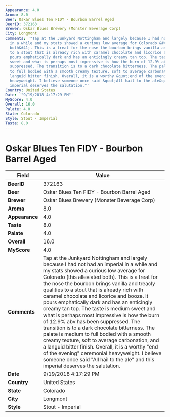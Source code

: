 ```yaml
---
Appearance: 4.0
Aroma: 8.0
Beer: Oskar Blues Ten FIDY - Bourbon Barrel Aged
BeerID: 372163
Brewer: Oskar Blues Brewery (Monster Beverage Corp)
City: Longmont
Comments: '"Tap at the Junkyard Nottingham and largely because I had not had an imperial
  in a while and my stats showed a curious low average for Colorado &#40;this alleviated
  both&#41;. This is a treat for the nose the bourbon brings vanilla and treacly qualities
  to a stout that is already rich with caramel chocolate and licorice and booze. It
  pours emphatically dark and has an enticingly creamy tan top. The taste is medium
  sweet and what is perhaps most impressive is how the burn of 12.9% abv has been
  suppressed. The transition is to a dark chocolate bitterness. The palate is medium
  to full bodied with a smooth creamy texture, soft to average carbonation, and a
  languid bitter finish. Overall, it is a worthy &quot;end of the evening&quot; ceremonial
  heavyweight. I believe someone once said &quot;All hail to the ale&quot; and this
  imperial deserves the salutation."'
Country: United States
Date: '"9/19/2018 4:17:29 PM"'
MyScore: 4.0
Overall: 16.0
Palate: 4.0
State: Colorado
Style: Stout - Imperial
Taste: 8.0
---
```


# Oskar Blues Ten FIDY - Bourbon Barrel Aged

| Field         | Value |
|---------------|-------|
| **BeerID** | 372163 |
| **Beer** | Oskar Blues Ten FIDY - Bourbon Barrel Aged |
| **Brewer** | Oskar Blues Brewery (Monster Beverage Corp) |
| **Aroma** | 8.0 |
| **Appearance** | 4.0 |
| **Taste** | 8.0 |
| **Palate** | 4.0 |
| **Overall** | 16.0 |
| **MyScore** | 4.0 |
| **Comments** | Tap at the Junkyard Nottingham and largely because I had not had an imperial in a while and my stats showed a curious low average for Colorado &#40;this alleviated both&#41;. This is a treat for the nose the bourbon brings vanilla and treacly qualities to a stout that is already rich with caramel chocolate and licorice and booze. It pours emphatically dark and has an enticingly creamy tan top. The taste is medium sweet and what is perhaps most impressive is how the burn of 12.9% abv has been suppressed. The transition is to a dark chocolate bitterness. The palate is medium to full bodied with a smooth creamy texture, soft to average carbonation, and a languid bitter finish. Overall, it is a worthy &quot;end of the evening&quot; ceremonial heavyweight. I believe someone once said &quot;All hail to the ale&quot; and this imperial deserves the salutation. |
| **Date** | 9/19/2018 4:17:29 PM |
| **Country** | United States |
| **State** | Colorado |
| **City** | Longmont |
| **Style** | Stout - Imperial |
